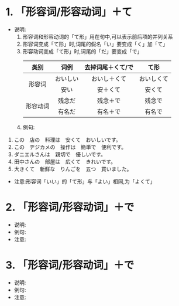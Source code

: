 # 1. 「形容词/形容动词」＋て
  - 说明:
     1. 形容词和形容动词的「て形」用在句中,可以表示前后项的并列关系
     2. 形容词变成「て形」时,词尾的假名「い」要变成「く」加「て」
     3. 形容动词变成「て形」时,词尾的「だ」要变成「で」
    　<table>
       <thead>
         <tr>
          <th align="center">类别</th>
          <th align="center">词例</th>
          <th align="center">去掉词尾＋くて/で</th>
          <th align="center">て形</th>
         </tr>
       </thead>
       <tbody>
         <tr>
            <td align="center" rowspan="2">形容词</td>
            <td align="center">おいしい</td>
            <td align="center">おいし＋くて</td>
            <td align="center">おいしくて</td>
         </tr>
         <tr>
            <td align="center">安い</td>
            <td align="center">安＋くて</td>
            <td align="center">安くて</td>
         </tr>
         <tr>
            <td align="center" rowspan="2">形容动词</td>
            <td align="center">残念だ</td>
            <td align="center">残念＋で</td>
            <td align="center">残念で</td>
         </tr>
         <tr>
            <td align="center">有名だ</td>
            <td align="center">有名＋で</td>
            <td align="center">有名で</td>
         </tr>
       </tbody>
    </table>
  - 例句:
   1. この　店の　料理は　安くて　おいしいです。
   2. この　ヂジカメの　操作は　簡単で　便利です。
   3. ダニエルさんは　親切で　優しいです。
   4. 田中さんの　部屋は　広くて　きれいです。
   5. 大きくて　新鮮な　りんごを　五つ　買いました。
  - 注意:形容词「いい」的「て形」与「よい」相同,为「よくて」

# 2. 「形容词/形容动词」＋で
  - 说明:
  - 例句:
  - 注意:

# 3. 「形容词/形容动词」＋で
  - 说明:
  - 例句:
  - 注意:
